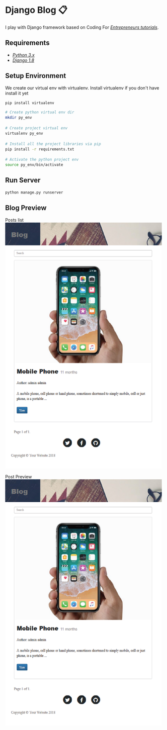 # Django Blog :clipboard:
I play with Django framework based on Coding For [*Entrepreneurs tutorials*](https://github.com/codingforentrepreneurs). 

## Requirements
* [*Python 3.x*](https://www.python.org/downloads/release/python-360/)
* [*Django 1.8*](https://docs.djangoproject.com/en/2.1/releases/1.8/)

## Setup Environment
We create our virtual env with virtualenv.
Install virtualenv if you don't have install it yet
```bash
pip install virtualenv
```

```bash
# Create python virtual env dir
mkdir py_env

# Create project virtual env
virtualenv py_env

# Install all the project libraries via pip
pip install -r requirements.txt

# Activate the python project env
source py_env/bin/activate
```

## Run Server
```bash
python manage.py runserver
```

## Blog Preview

Posts list
![alt text](https://github.com/ggeop/Django_blog/blob/master/img/Posts.png)

Post Preview
![alt text](https://github.com/ggeop/Django_blog/blob/master/img/Posts.png)





